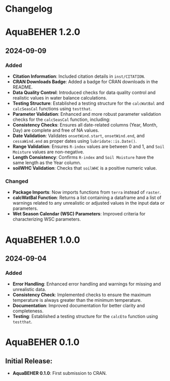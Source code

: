 # Changelog

# AquaBEHER 1.2.0 
## 2024-09-09

### Added
- **Citation Information**: Included citation details in `inst/CITATION`.
- **CRAN Downloads Badge**: Added a badge for CRAN downloads in the README.
- **Data Quality Control**: Introduced checks for data quality control and realistic values in water balance calculations.
- **Testing Structure**: Established a testing structure for the `calcWatBal` and `calcSeasCal` functions using `testthat`.
- **Parameter Validation**: Enhanced and more robust parameter validation checks for the `calcSeasCal` function, including:
- **Consistency Checks**: Ensures all date-related columns (Year, Month, Day) are complete and free of NA values.
- **Date Validation**: Validates `onsetWind.start`, `onsetWind.end`, and `cessaWind.end` as proper dates using `lubridate::is.Date()`.
- **Range Validation**: Ensures `R-index` values are between 0 and 1, and `Soil Moisture` values are non-negative.
- **Length Consistency**: Confirms `R-index` and `Soil Moisture` have the same length as the Year column.
- **soilWHC Validation**: Checks that `soilWHC` is a positive numeric value.

### Changed
- **Package Imports**: Now imports functions from `terra` instead of `raster`.
- **calcWatBal Function**: Returns a list containing a dataframe and a list of warnings related to any unrealistic or adjusted values in the input data or parameters.
- **Wet Season Calendar (WSC) Parameters**: Improved criteria for characterizing WSC parameters.

# AquaBEHER 1.0.0 
## 2024-09-04

### Added
- **Error Handling**: Enhanced error handling and warnings for missing and unrealistic data.
- **Consistency Check**: Implemented checks to ensure the maximum temperature is always greater than the minimum temperature.
- **Documentation**: Improved documentation for better clarity and completeness.
- **Testing**: Established a testing structure for the `calcEto` function using `testthat`.

# AquaBEHER 0.1.0 
## Initial Release:
- **AquaBEHER 0.1.0**: First submission to CRAN.
